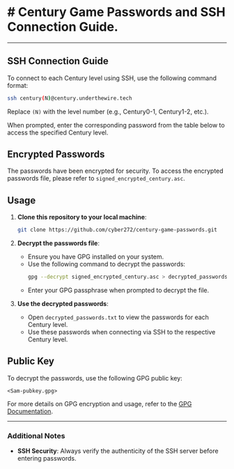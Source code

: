 # # Century Game Passwords and SSH Connection Guide.

---
## SSH Connection Guide

To connect to each Century level using SSH, use the following command format:
```bash
ssh century(N)@century.underthewire.tech
```
Replace `(N)` with the level number (e.g., Century0-1, Century1-2, etc.).

When prompted, enter the corresponding password from the table below to access the specified Century level.

## Encrypted Passwords

The passwords have been encrypted for security. To access the encrypted passwords file, please refer to `signed_encrypted_century.asc`.

## Usage

1. **Clone this repository to your local machine**:
   ```bash
   git clone https://github.com/cyber272/century-game-passwords.git
   ```

2. **Decrypt the passwords file**:
   - Ensure you have GPG installed on your system.
   - Use the following command to decrypt the passwords:
     ```bash
     gpg --decrypt signed_encrypted_century.asc > decrypted_passwords.txt
     ```
   - Enter your GPG passphrase when prompted to decrypt the file.

3. **Use the decrypted passwords**:
   - Open `decrypted_passwords.txt` to view the passwords for each Century level.
   - Use these passwords when connecting via SSH to the respective Century level.

## Public Key

To decrypt the passwords, use the following GPG public key:
```
<Sam-pubkey.gpg>
```

For more details on GPG encryption and usage, refer to the [GPG Documentation](https://www.gnupg.org/documentation/).

---

### Additional Notes
- **SSH Security**: Always verify the authenticity of the SSH server before entering passwords.
